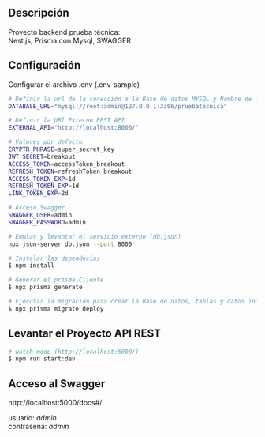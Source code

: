 ## Descripción

Proyecto backend prueba técnica:<br>
Nest.js, Prisma con Mysql, SWAGGER


## Configuración

Configurar el archivo .env (.env-sample)
```bash
# Definir la url de la conección a la Base de datos MYSQL y Nombre de la Base de datos
DATABASE_URL="mysql://root:admin@127.0.0.1:3306/pruebatecnica"

# Definir la URl Externo REST API
EXTERNAL_API="http://localhost:8000/"

# Valores por defecto
CRYPTR_PHRASE=super_secret_key
JWT_SECRET=breakout
ACCESS_TOKEN=accessToken_breakout
REFRESH_TOKEN=refreshToken_breakout
ACCESS_TOKEN_EXP=1d
REFRESH_TOKEN_EXP=1d
LINK_TOKEN_EXP=2d

# Acceso Swagger
SWAGGER_USER=admin
SWAGGER_PASSWORD=admin
```


```bash
# Emular y levantar el servicio externo (db.json)
npx json-server db.json --port 8000
```

```bash
# Instalar las dependecias
$ npm install

# Generar el prisma Cliente
$ npx prisma generate

# Ejecutar la migración para crear la Base de datos, tablas y datos iniciales
$ npx prisma migrate deploy
```

## Levantar el Proyecto API REST

```bash
# watch mode (http://localhost:5000/)
$ npm run start:dev
```
## Acceso al Swagger

http://localhost:5000/docs#/

usuario: *admin*<br>
contraseña: *admin*